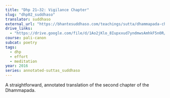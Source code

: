 ```yaml
---
title: "Dhp 21–32: Vigilance Chapter"
slug: "dhp02_suddhaso"
translator: suddhaso
external_url: "https://bhantesuddhaso.com/teachings/sutta/dhammapada-ch2-appamada-vagga-annotated/"
drive_links:
  - "https://drive.google.com/file/d/1Ao2jKlo_8Iupxxud7yndmwsAmhkF5n0R/view?usp=drivesdk"
course: pali-canon
subcat: poetry
tags:
  - dhp
  - effort
  - meditation
year: 2016
series: annotated-suttas_suddhaso
---
```


A straightforward, annotated translation of the second chapter of the Dhammapada.
